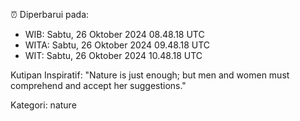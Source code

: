 ⏰ Diperbarui pada:
- WIB: Sabtu, 26 Oktober 2024 08.48.18 UTC
- WITA: Sabtu, 26 Oktober 2024 09.48.18 UTC
- WIT: Sabtu, 26 Oktober 2024 10.48.18 UTC

Kutipan Inspiratif:
"Nature is just enough; but men and women must comprehend and accept her suggestions."


Kategori: nature

